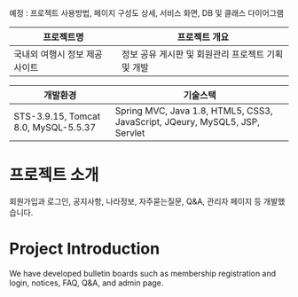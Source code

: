 예정 : 프로젝트 사용방법, 페이지 구성도 상세, 서비스 화면, DB 및 클래스 다이어그램

|프로젝트명|프로젝트 개요|
|------|---|
|국내외 여행시 정보 제공 사이트|정보 공유 게시판 및 회원관리 프로젝트 기획 및 개발|


|개발환경|기술스택|
|------|---|
|STS-3.9.15, Tomcat 8.0, MySQL-5.5.37|Spring MVC, Java 1.8, HTML5, CSS3, JavaScript, JQeury, MySQL5, JSP, Servlet|

# 프로젝트 소개

회원가입과 로그인, 공지사항, 나라정보, 자주묻는질문, Q&A, 관리자 페이지 등 개발했습니다.

# Project Introduction

We have developed bulletin boards such as membership registration and login, notices, FAQ, Q&A, and admin page.
